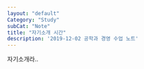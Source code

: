 ```yaml
---
layout: "default"
Category: "Study"
subCat: "Note"
title: "자기소개 시간"
description: '2019-12-02 공학과 경영 수업 노트'
---
```


자기소개라..
